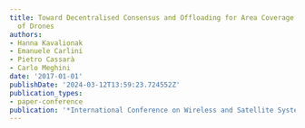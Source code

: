 ```yaml
---
title: Toward Decentralised Consensus and Offloading for Area Coverage in a Fleet
  of Drones
authors:
- Hanna Kavalionak
- Emanuele Carlini
- Pietro Cassarà
- Carlo Meghini
date: '2017-01-01'
publishDate: '2024-03-12T13:59:23.724552Z'
publication_types:
- paper-conference
publication: '*International Conference on Wireless and Satellite Systems*'
---
```

